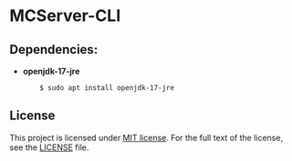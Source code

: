 # MCServer-CLI

## Dependencies:

-   **openjdk-17-jre**

    ```console
        $ sudo apt install openjdk-17-jre
    ```

## License

This project is licensed under [MIT license](http://opensource.org/licenses/MIT). For the full text of the license, see the [LICENSE](LICENSE) file.
